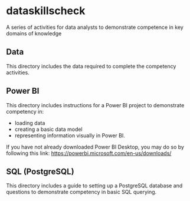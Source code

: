 # dataskillscheck
A series of activities for data analysts to demonstrate competence in key domains of knowledge

## Data
This directory includes the data required to complete the competency activities.

## Power BI
This directory includes instructions for a Power BI project to demonstrate competency in:
* loading data
* creating a basic data model
* representing information visually
in Power BI. 

If you have not already downloaded Power BI Desktop, you may do so by following this link: https://powerbi.microsoft.com/en-us/downloads/

## SQL (PostgreSQL)
This directory includes a guide to setting up a PostgreSQL database and questions to demonstrate competency in basic SQL querying. 